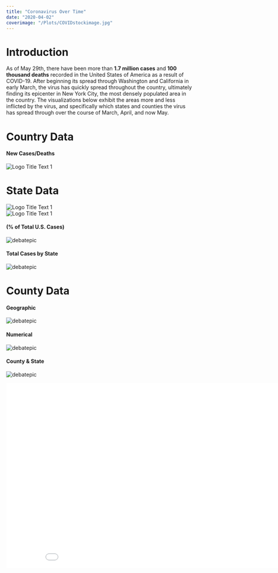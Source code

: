 ```yaml
---
title: "Coronavirus Over Time"
date: "2020-04-02"
coverimage: "/Plots/COVIDstockimage.jpg"
---
```


<h1> Introduction </h1>

As of May 29th, there have been more than **1.7 million cases** and **100 thousand deaths** recorded in the United States of America as a result of COVID-19. After beginning its spread through Washington and California in early March, the virus has quickly spread throughout the country, ultimately finding its epicenter in New York City, the most densely populated area in the country. The visualizations below exhibit the areas more and less inflicted by the virus, and specifically which states and counties the virus has spread through over the course of March, April, and now May.

# Country Data

#### New Cases/Deaths

![](/Plots/COVIDPlots/newcasesdeaths.png "Logo Title Text 1") 

# State Data
![](/Plots/COVIDPlots/statecasesmap.png "Logo Title Text 1")  
![](/Plots/COVIDPlots/statedeathsmap.png "Logo Title Text 1")
#### (% of Total U.S. Cases)
![debatepic](/Plots/COVIDPlots/percentofcases.png "Logo Title Text 1")
#### Total Cases by State
![debatepic](/Plots/COVIDPlots/ST-bar-ani.gif "Logo Title Text 1")



# County Data

#### Geographic
![debatepic](/Plots/COVIDPlots/MapAnimations/counties_outlines.gif "Logo Title Text 1")
#### Numerical
![debatepic](/Plots/COVIDPlots/CTY-bar-ani.gif "Logo Title Text 1")




#### County & State
![debatepic](/Plots/COVIDPlots/STandCTY-bar-ani.gif "Logo Title Text 1")

<iframe width="900" height="500" frameborder="0" scrolling="no" src="//plotly.com/~shahv1057/4.embed"></iframe>